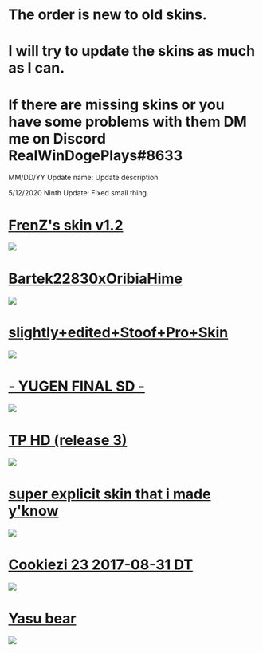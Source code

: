 # The order is new to old skins.

# I will try to update the skins as much as I can.

# If there are missing skins or you have some problems with them DM me on Discord RealWinDogePlays#8633

MM/DD/YY Update name: Update description

5/12/2020 Ninth Update: Fixed small thing.

# [FrenZ's skin v1.2](https://www.dropbox.com/s/e42watnmv4pkf0g/FrenZ%27s%20skin%20v1.2.osk?dl=0)
![](https://akatsuki.pw/ss/R54OCMZ1.png)

# [Bartek22830xOribiaHime](https://doc-0s-ac-docs.googleusercontent.com/docs/securesc/cvjt0a6muq4trm51agvb92hvudqnfrg0/92la0ii9nrst4fvnsab01q4q2apfh30u/1586094225000/17766303647215436752/14925473565805092763/1R5h301ohvOtVS0NskxQnLyM0M3DofOw6?e=download&authuser=0&nonce=pb4u3v3299uue&user=14925473565805092763&hash=61q6m7jjufs431n38s7ae770o1kv5dmq)
![](https://osu.ppy.sh/ss/14892758/57ab)

# [slightly+edited+Stoof+Pro+Skin](https://puu.sh/zeiI0/83e6d3cb32.osk)
![](https://akatsuki.pw/ss/9W7IFDP3.png)

# [- YUGEN FINAL SD -](https://tetsui.s-ul.eu/zhiuRlldHkr7Ub5K)
![](https://osu.ppy.sh/ss/14889935/b1a5)

# [TP HD (release 3)](https://imgcc.xyz/175o/jANUIr)
![](https://i.imgur.com/c2fAz6N.jpg)

# [super explicit skin that i made y'know](http://www.mediafire.com/file/93o6ywnc95dbd33/super_explicit_skin_that_i_made_y%2527know.rar/file)
![](https://osu.ppy.sh/ss/14884640/69d8)

# [Cookiezi 23 2017-08-31 DT](https://circle-people.com/wp-content/Skins/Cookiezi/Cookiezi%2023%202017-08-31%20DT.osk)
![](https://osu.ppy.sh/ss/14884588/d1be)

# [Yasu bear](https://www.mediafire.com/file/8e2642pml2x3ux2/Yasu_bear.osk/file)
![](https://i.imgur.com/PLP0Uqt.jpg)
